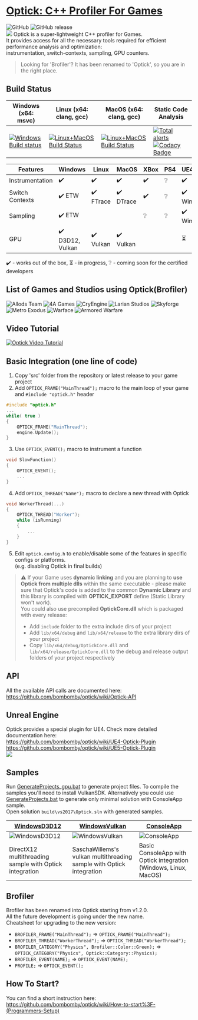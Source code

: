 # [Optick: C++ Profiler For Games](https://optick.dev)
![GitHub](https://img.shields.io/github/license/bombomby/optick.svg) ![GitHub release](https://img.shields.io/github/release/bombomby/optick.svg) <br/>
![](https://optick.dev/images/screenshots/optick/Optick.png)
Optick is a super-lightweight C++ profiler for Games.<br/>
It provides access for all the necessary tools required for efficient performance analysis and optimization:<br/>
instrumentation, switch-contexts, sampling, GPU counters.<br/>
> Looking for 'Brofiler'? It has been renamed to 'Optick', so you are in the right place.
## Build Status
| Windows (x64: msvc) | Linux (x64: clang, gcc) | MacOS (x64: clang, gcc) | Static Code Analysis |
| ------- | ----- | ----- | --------------------- |
| [![Windows Build status](https://ci.appveyor.com/api/projects/status/bu5smbuh1d2lcsf6?svg=true)](https://ci.appveyor.com/project/bombomby/optick) | [![Linux+MacOS Build Status](https://travis-ci.org/bombomby/optick.svg)](https://travis-ci.org/bombomby/optick) | [![Linux+MacOS Build Status](https://travis-ci.org/bombomby/optick.svg)](https://travis-ci.org/bombomby/optick) | [![Total alerts](https://img.shields.io/lgtm/alerts/g/bombomby/optick.svg?logo=lgtm&logoWidth=18)](https://lgtm.com/projects/g/bombomby/optick/alerts/) [![Codacy Badge](https://api.codacy.com/project/badge/Grade/3195c1fa7d554dc1bb9d45dd30454b48)](https://www.codacy.com/app/bombomby/optick?utm_source=github.com&amp;utm_medium=referral&amp;utm_content=bombomby/optick&amp;utm_campaign=Badge_Grade) |

| Features | Windows | Linux | MacOS | XBox | PS4 | UE4 |
| -------- | ------- | ----- | ----- | ---- | --- | --- |
| Instrumentation | :heavy_check_mark: | :heavy_check_mark: | :heavy_check_mark: | :heavy_check_mark: | :grey_question: | :heavy_check_mark: |
| Switch Contexts | :heavy_check_mark: ETW | :heavy_check_mark: FTrace | :heavy_check_mark: DTrace | :heavy_check_mark: | :grey_question: | :heavy_check_mark: Win |
| Sampling | :heavy_check_mark: ETW | | | :grey_question: | :grey_question: | :heavy_check_mark: Win |
| GPU | :heavy_check_mark: D3D12, Vulkan | :heavy_check_mark: Vulkan | :heavy_check_mark: Vulkan | | | :hourglass_flowing_sand: |

:heavy_check_mark: - works out of the box, :hourglass_flowing_sand: - in progress, :grey_question: - coming soon for the certified developers

## List of Games and Studios using Optick(Brofiler)
![Allods Team](https://optick.dev/images/studios/AllodsTeam_thumb2.png "Allods Team") ![4A Games](https://optick.dev/images/studios/4A_Games_thumb2.png "4A Gaemes") ![CryEngine](https://optick.dev/images/studios/CryEngine_thumb.png "CryEngine") ![Larian Studios](https://optick.dev/images/studios/Larian_png.png "Larian Studios")
![Skyforge](https://optick.dev/images/studios/Skyforge_thumb.jpg "Skyforge") ![Metro Exodus](https://optick.dev/images/studios/Metro_thumb.jpg "Metro Exodus")  ![Warface](https://optick.dev/images/studios/Warface_thumb.jpg "Metro Exodus") ![Armored Warfare](https://optick.dev/images/studios/ArmoredWarfare_thumb.jpg "Metro Exodus")

## Video Tutorial
[![Optick Video Tutorial](https://github.com/bombomby/brofiler/blob/gh-pages/images/VideoThumbnail.jpg)](https://www.youtube.com/watch?v=p57TV5342fo)

## Basic Integration (one line of code)
1) Copy 'src' folder from the repository or latest release to your game project
2) Add `OPTICK_FRAME("MainThread");` macro to the main loop of your game and `#include "optick.h"` header
```c++
#include "optick.h"
...
while( true ) 
{
	OPTICK_FRAME("MainThread");
	engine.Update();
}
```
3) Use `OPTICK_EVENT();` macro to instrument a function
```c++
void SlowFunction()
{ 
	OPTICK_EVENT();
	...
}
```
4) Add `OPTICK_THREAD("Name");` macro to declare a new thread with Optick
```c++
void WorkerThread(...)
{
	OPTICK_THREAD("Worker");
	while (isRunning)
	{
		...
	}
}
```
5) Edit `optick.config.h` to enable/disable some of the features in specific configs or platforms.<br/>(e.g. disabling Optick in final builds)

> :warning: If your Game uses **dynamic linking** and you are planning to **use Optick from multiple dlls** within the same executable - please make sure that Optick's code is added to the common **Dynamic Library** and this library is compiled with **OPTICK_EXPORT** define (Static Library won't work).<br/>
> You could also use precompiled **OptickCore.dll** which is packaged with every release:
> - Add `include` folder to the extra include dirs of your project
> - Add `lib/x64/debug` and `lib/x64/release` to the extra library dirs of your project
> - Copy `lib/x64/debug/OptickCore.dll` and `lib/x64/release/OptickCore.dll` to the debug and release output folders of your project respectively

## API
All the available API calls are documented here:<br/>
https://github.com/bombomby/optick/wiki/Optick-API

## Unreal Engine
Optick provides a special plugin for UE4. Check more detailed documentation here: <br/>
https://github.com/bombomby/optick/wiki/UE4-Optick-Plugin <br/>
https://github.com/bombomby/optick/wiki/UE5-Optick-Plugin <br/>
![](https://github.com/bombomby/brofiler/blob/gh-pages/images/UE5_OpenOptick.jpg)

## Samples
Run [GenerateProjects_gpu.bat](https://github.com/bombomby/optick/blob/master/tools/GenerateProjects_gpu.bat) to generate project files. To compile the samples you'll need to install VulkanSDK. Alternatively you could use [GenerateProjects.bat](https://github.com/bombomby/optick/blob/master/tools/GenerateProjects.bat) to generate only minimal solution with ConsoleApp sample.<br/>
Open solution `build\vs2017\Optick.sln` with generated samples.

| [WindowsD3D12](https://github.com/bombomby/optick/tree/master/samples/WindowsD3D12) | [WindowsVulkan](https://github.com/bombomby/optick/tree/master/samples/WindowsVulkan) | [ConsoleApp](https://github.com/bombomby/optick/tree/master/samples/ConsoleApp) |
| ---------- | ------------ | ------------- |
| ![WindowsD3D12](https://optick.dev/images/screenshots/optick/WindowsD3D12.png) | ![WindowsVulkan](https://optick.dev/images/screenshots/optick/WindowsVulkan.png) | ![ConsoleApp](https://optick.dev/images/screenshots/optick/ConsoleApp2.png) |
| DirectX12 multithreading sample with Optick integration | SaschaWillems's vulkan multithreading sample with Optick integration | Basic ConsoleApp with Optick integration  (Windows, Linux, MacOS) |

## Brofiler
Brofiler has been renamed into Optick starting from v1.2.0.<br/>
All the future development is going under the new name.<br/>
Cheatsheet for upgrading to the new version:
* `BROFILER_FRAME("MainThread");` => `OPTICK_FRAME("MainThread");`
* `BROFILER_THREAD("WorkerThread");` => `OPTICK_THREAD("WorkerThread");`
* `BROFILER_CATEGORY("Physics", Brofiler::Color::Green);` => `OPTICK_CATEGORY("Physics", Optick::Category::Physics);`
* `BROFILER_EVENT(NAME);` => `OPTICK_EVENT(NAME);`
* `PROFILE;` => `OPTICK_EVENT();`

## How To Start?
You can find a short instruction here:<br/>
https://github.com/bombomby/optick/wiki/How-to-start%3F-(Programmers-Setup)

